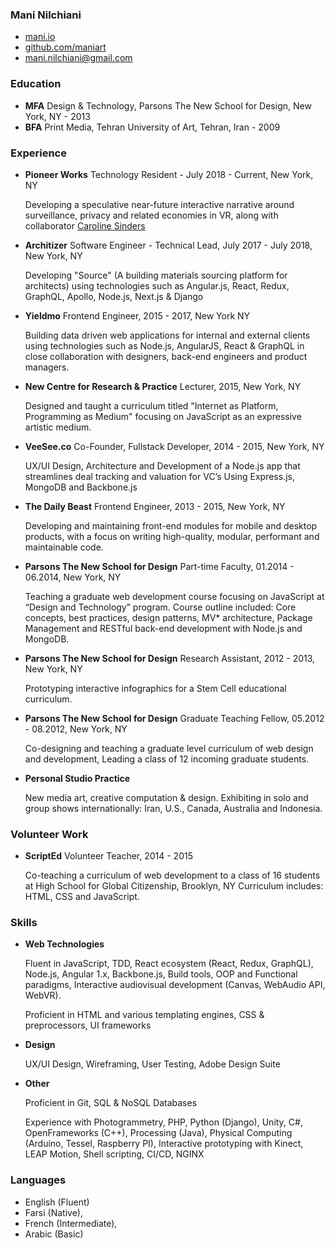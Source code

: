 ### Mani Nilchiani
- [mani.io](http://mani.io)
- [github.com/maniart](http://github.com/maniart)
- [mani.nilchiani@gmail.com](mailto:mani.nilchiani@gmail.com)

### Education
- __MFA__ Design & Technology, Parsons The New School for Design, New York, NY - 2013
- __BFA__ Print Media, Tehran University of Art, Tehran, Iran - 2009 

### Experience

- __Pioneer Works__ Technology Resident - July 2018 - Current, New York, NY

	Developing a speculative near-future interactive narrative around surveillance, privacy and related economies in VR, along with collaborator [Caroline Sinders](https://carolinesinders.com/)

- __Architizer__ Software Engineer - Technical Lead, July 2017 - July 2018, New York, NY

	Developing "Source" (A building materials sourcing platform for architects) using technologies such as Angular.js, React, Redux, GraphQL, Apollo, Node.js, Next.js & Django
 
- __Yieldmo__ Frontend Engineer, 2015 - 2017, New York NY

	Building data driven web applications for internal and external clients using technologies such as Node.js, AngularJS, React & GraphQL in close collaboration with designers, back-end engineers and product managers.

- __New Centre for Research & Practice__ Lecturer, 2015, New York, NY

	Designed and taught a curriculum titled "Internet as Platform, Programming as Medium" focusing on JavaScript as an expressive artistic medium.

- __VeeSee.co__ Co-Founder, Fullstack Developer, 2014 - 2015, New York, NY

	UX/UI Design, Architecture and Development of a Node.js app that streamlines deal tracking and valuation for VC’s Using Express.js, MongoDB and Backbone.js

- __The Daily Beast__ Frontend Engineer, 2013 - 2015, New York, NY

	Developing and maintaining front-end modules for mobile and desktop products, with a focus on writing high-quality, modular, performant and maintainable code.
	
- __Parsons The New School for Design__ Part-time Faculty, 01.2014 - 06.2014, New York, NY

	Teaching a graduate web development course focusing on JavaScript at “Design and Technology” program. Course outline included: Core concepts, best practices, design patterns, MV* architecture, Package Management and RESTful back-end development with Node.js and MongoDB.
	
- __Parsons The New School for Design__ Research Assistant, 2012 - 2013, New York, NY 

	Prototyping interactive infographics for a Stem Cell educational curriculum.
	
- __Parsons The New School for Design__ Graduate Teaching Fellow, 05.2012 - 08.2012, New York, NY

	Co-designing and teaching a graduate level curriculum of web design and development, Leading a class of 12 incoming graduate students.

- __Personal Studio Practice__ 

	New media art, creative computation & design. Exhibiting in solo and group shows internationally: Iran, U.S., Canada, Australia and Indonesia.


### Volunteer Work
- __ScriptEd__ Volunteer Teacher, 2014 - 2015
	
	Co-teaching a curriculum of web development to a class of 16 students at High School for Global Citizenship, Brooklyn, NY Curriculum includes: HTML, CSS and JavaScript.

### Skills
- __Web Technologies__ 

	Fluent in JavaScript, TDD, React ecosystem (React, Redux, GraphQL), Node.js, Angular 1.x, Backbone.js, Build tools, OOP and Functional paradigms, Interactive audiovisual development (Canvas, WebAudio API, WebVR). 
	
	Proficient in HTML and various templating engines, CSS & preprocessors, UI frameworks

- __Design__
	
	UX/UI Design, Wireframing, User Testing, Adobe Design Suite

- __Other__
	
	Proficient in Git, SQL & NoSQL Databases
	
	Experience with Photogrammetry, PHP, Python (Django), Unity, C#, OpenFrameworks (C++), Processing (Java), Physical Computing (Arduino, Tessel, Raspberry PI), Interactive prototyping with Kinect, LEAP Motion, Shell scripting, CI/CD, NGINX

### Languages
- English (Fluent)
- Farsi (Native),
- French (Intermediate),
- Arabic (Basic)




